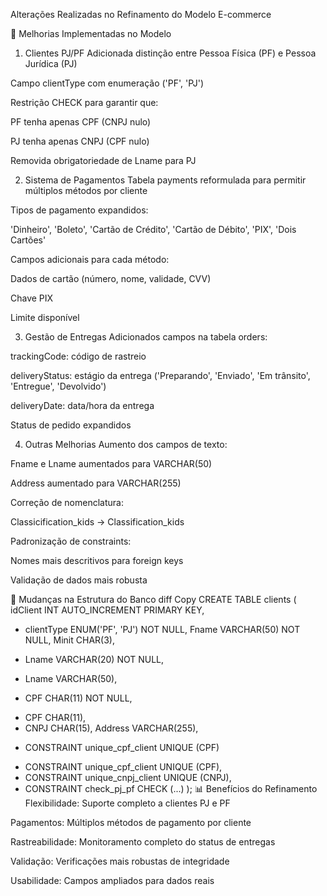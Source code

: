 Alterações Realizadas no Refinamento do Modelo E-commerce

📌 Melhorias Implementadas no Modelo
1. Clientes PJ/PF
Adicionada distinção entre Pessoa Física (PF) e Pessoa Jurídica (PJ)

Campo clientType com enumeração ('PF', 'PJ')

Restrição CHECK para garantir que:

PF tenha apenas CPF (CNPJ nulo)

PJ tenha apenas CNPJ (CPF nulo)

Removida obrigatoriedade de Lname para PJ

2. Sistema de Pagamentos
Tabela payments reformulada para permitir múltiplos métodos por cliente

Tipos de pagamento expandidos:

'Dinheiro', 'Boleto', 'Cartão de Crédito', 'Cartão de Débito', 'PIX', 'Dois Cartões'

Campos adicionais para cada método:

Dados de cartão (número, nome, validade, CVV)

Chave PIX

Limite disponível

3. Gestão de Entregas
Adicionados campos na tabela orders:

trackingCode: código de rastreio

deliveryStatus: estágio da entrega ('Preparando', 'Enviado', 'Em trânsito', 'Entregue', 'Devolvido')

deliveryDate: data/hora da entrega

Status de pedido expandidos

4. Outras Melhorias
Aumento dos campos de texto:

Fname e Lname aumentados para VARCHAR(50)

Address aumentado para VARCHAR(255)

Correção de nomenclatura:

Classicification_kids → Classification_kids

Padronização de constraints:

Nomes mais descritivos para foreign keys

Validação de dados mais robusta

🔄 Mudanças na Estrutura do Banco
diff
Copy
CREATE TABLE clients (
    idClient INT AUTO_INCREMENT PRIMARY KEY,
+   clientType ENUM('PF', 'PJ') NOT NULL,
    Fname VARCHAR(50) NOT NULL,
    Minit CHAR(3),
-   Lname VARCHAR(20) NOT NULL,
+   Lname VARCHAR(50),
-   CPF CHAR(11) NOT NULL,
+   CPF CHAR(11),
+   CNPJ CHAR(15),
    Address VARCHAR(255),
-   CONSTRAINT unique_cpf_client UNIQUE (CPF)
+   CONSTRAINT unique_cpf_client UNIQUE (CPF),
+   CONSTRAINT unique_cnpj_client UNIQUE (CNPJ),
+   CONSTRAINT check_pj_pf CHECK (...)
);
📊 Benefícios do Refinamento
Flexibilidade: Suporte completo a clientes PJ e PF

Pagamentos: Múltiplos métodos de pagamento por cliente

Rastreabilidade: Monitoramento completo do status de entregas

Validação: Verificações mais robustas de integridade

Usabilidade: Campos ampliados para dados reais
